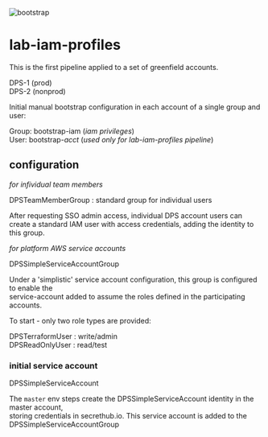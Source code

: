 ![bootstrap](https://img.shields.io/badge/phase-bootstrap-yellow.svg?style=flat)
# lab-iam-profiles

This is the first pipeline applied to a set of greenfield accounts.  

DPS-1  (prod)  
DPS-2  (nonprod)  

Initial manual bootstrap configuration in each account of a single group and user:  

Group: bootstrap-iam  (_iam privileges_)  
User: bootstrap-_acct_ (_used only for lab-iam-profiles pipeline_)

## configuration

_for infividual team members_

DPSTeamMemberGroup : standard group for individual users

After requesting SSO admin access, individual DPS account users can create a 
standard IAM user with access credentials, adding the identity to this group.

_for platform AWS service accounts_

DPSSimpleServiceAccountGroup

Under a 'simplistic' service account configuration, this group is configured to enable the  
service-account added to assume the roles defined in the participating accounts.  

To start - only two role types are provided:  

DPSTerraformUser : write/admin  
DPSReadOnlyUser : read/test  

### initial service account

DPSSimpleServiceAccount  

The `master` env steps create the DPSSimpleServiceAccount identity in the master account,  
storing credentials in secrethub.io. This service account is added to the  
DPSSimpleServiceAccountGroup
